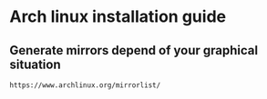 # Arch linux installation guide

## Generate mirrors depend of your graphical situation

```
https://www.archlinux.org/mirrorlist/
```
